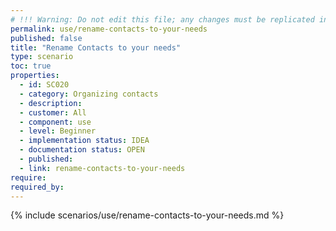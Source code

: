 ```yaml
---
# !!! Warning: Do not edit this file; any changes must be replicated in Excel !!!
permalink: use/rename-contacts-to-your-needs
published: false
title: "Rename Contacts to your needs"
type: scenario
toc: true
properties:
  - id: SC020
  - category: Organizing contacts
  - description:
  - customer: All
  - component: use
  - level: Beginner
  - implementation status: IDEA
  - documentation status: OPEN
  - published:
  - link: rename-contacts-to-your-needs
require:
required_by:
---
```


{% include scenarios/use/rename-contacts-to-your-needs.md %}
